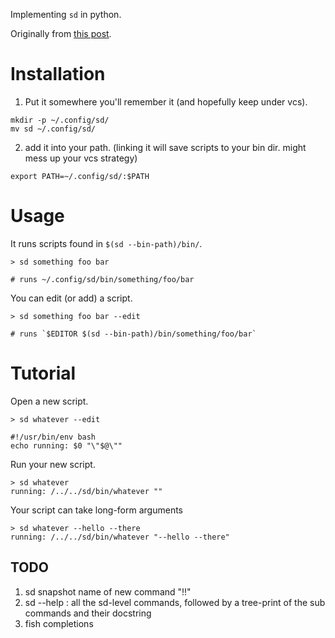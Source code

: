 Implementing `sd` in python.

Originally from [this post](https://ianthehenry.com/posts/a-cozy-nest-for-your-scripts/).


# Installation

1. Put it somewhere you'll remember it (and hopefully keep under vcs).

```
mkdir -p ~/.config/sd/
mv sd ~/.config/sd/
```

2. add it into your path. (linking it will save scripts to your bin dir. might mess up your vcs strategy)

```
export PATH=~/.config/sd/:$PATH
```

# Usage

It runs scripts found in `$(sd --bin-path)/bin/`.

```
> sd something foo bar

# runs ~/.config/sd/bin/something/foo/bar
```

You can edit (or add) a script.

```
> sd something foo bar --edit

# runs `$EDITOR $(sd --bin-path)/bin/something/foo/bar`
```

# Tutorial

Open a new script.

```
> sd whatever --edit
```

```
#!/usr/bin/env bash
echo running: $0 "\"$@\""
```

Run your new script.

```
> sd whatever
running: /../../sd/bin/whatever ""
```

Your script can take long-form arguments

```
> sd whatever --hello --there
running: /../../sd/bin/whatever "--hello --there"
```

## TODO
1. sd snapshot name of new command "!!"
2. sd --help : all the sd-level commands, followed by a tree-print of the sub commands and their docstring
3. fish completions

